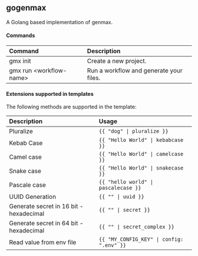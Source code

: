 ## gogenmax

A Golang based implementation of genmax.

#### Commands

| Command | Description |
|:---|:---|
|gmx init | Create a new project.|
|gmx run \<workflow-name> | Run a workflow and generate your files.|

#### Extensions supported in templates

The following methods are supported in the template:

| Description | Usage |
|:---|:---|
|Pluralize| `{{ "dog" \| pluralize }}`|
|Kebab Case| `{{ "Hello World" \| kebabcase }}`|
|Camel case| `{{ "Hello World" \| camelcase }}`|
|Snake case| `{{ "Hello World" \| snakecase }}`|
|Pascale case| `{{ "hello world" \| pascalecase }}`|
|UUID Generation| `{{ "" \| uuid }}`|
|Generate secret in 16 bit - hexadecimal| `{{ "" \| secret }}`|
|Generate secret in 64 bit - hexadecimal| `{{ "" \| secret_complex }}`|
|Read value from env file| `{{ "MY_CONFIG_KEY" \| config: ".env" }}`|
